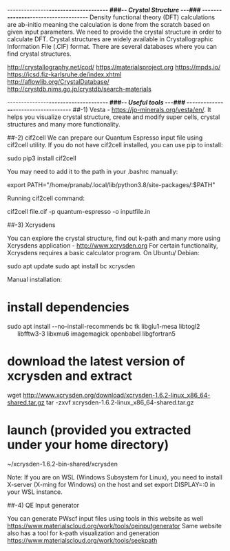 ---------------***********---------------------
###-- Crystal Structure ---###
---------------***********---------------------
Density functional theory (DFT) calculations are ab-initio meaning the calculation is done 
from the scratch based on given input parameters. We need to provide the crystal structure 
in order to calculate DFT. Crystal structures are widely available in Crystallographic Information File (.CIF) format. 
There are several databases where you can find crystal structures.

http://crystallography.net/cod/
https://materialsproject.org
https://mpds.io/
https://icsd.fiz-karlsruhe.de/index.xhtml
http://aflowlib.org/CrystalDatabase/
http://crystdb.nims.go.jp/crystdb/search-materials

---------------***********---------------------
###-- Useful tools ---###
---------------***********---------------------
##-1) Vesta - https://jp-minerals.org/vesta/en/. 
It helps you visualize crystal structure, create and modify super cells, crystal structures and many more functionality.

##-2) cif2cell 
We can prepare our Quantum Espresso input file using cif2cell utility. 
If you do not have cif2cell installed, you can use pip to install:

sudo pip3 install cif2cell

You may need to add it to the path in your .bashrc manually:

export PATH="/home/pranab/.local/lib/python3.8/site-packages/:$PATH"

Running cif2cell command:

cif2cell file.cif -p quantum-espresso -o inputfile.in

##-3) Xcrysdens

You can explore the crystal structure, find out k-path and many more using Xcrysdens application - http://www.xcrysden.org
For certain functionality, Xcrysdens requires a basic calculator program. On Ubuntu/ Debian:

sudo apt update
sudo apt install bc xcrysden

Manual installation:

# install dependencies
sudo apt install --no-install-recommends bc tk libglu1-mesa libtogl2 \
      libfftw3-3 libxmu6 imagemagick openbabel libgfortran5

# download the latest version of xcrysden and extract
wget http://www.xcrysden.org/download/xcrysden-1.6.2-linux_x86_64-shared.tar.gz
tar -zxvf xcrysden-1.6.2-linux_x86_64-shared.tar.gz

# launch (provided you extracted under your home directory)
~/xcrysden-1.6.2-bin-shared/xcrysden

Note: If you are on WSL (Windows Subsystem for Linux), you need to install X-server (X-ming for Windows) 
on the host and set export DISPLAY=:0 in your WSL instance.

##-4) QE Input generator

You can generate PWscf input files using tools in this website as well https://www.materialscloud.org/work/tools/qeinputgenerator
Same website also has a tool for k-path visualization and generation https://www.materialscloud.org/work/tools/seekpath
